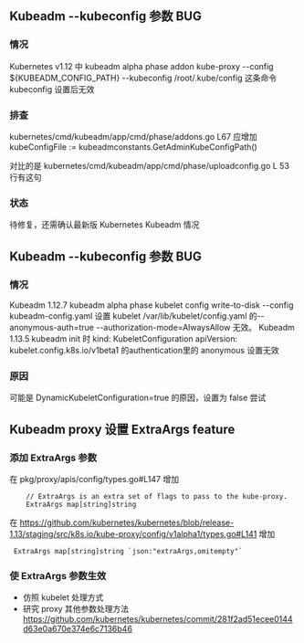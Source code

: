 ## Kubeadm --kubeconfig 参数 BUG
### 情况
Kubernetes v1.12 中 kubeadm alpha phase addon kube-proxy --config ${KUBEADM_CONFIG_PATH} --kubeconfig /root/.kube/config 这条命令 kubeconfig 设置后无效

### 排查
kubernetes/cmd/kubeadm/app/cmd/phase/addons.go L67 应增加 kubeConfigFile := kubeadmconstants.GetAdminKubeConfigPath()

对比的是 kubernetes/cmd/kubeadm/app/cmd/phase/uploadconfig.go L 53 行有这句

### 状态
待修复，还需确认最新版 Kubernetes Kubeadm 情况

## Kubeadm --kubeconfig 参数 BUG
### 情况
Kubeadm 1.12.7 kubeadm alpha phase kubelet config write-to-disk --config kubeadm-config.yaml 设置 kubelet /var/lib/kubelet/config.yaml 的--anonymous-auth=true --authorization-mode=AlwaysAllow 无效。
Kubeadm 1.13.5 kubeadm init 时 kind: KubeletConfiguration apiVersion: kubelet.config.k8s.io/v1beta1 的authentication里的 anonymous 设置无效

### 原因
可能是 DynamicKubeletConfiguration=true 的原因，设置为 false 尝试

## Kubeadm proxy 设置 ExtraArgs feature

### 添加 ExtraArgs 参数
在 pkg/proxy/apis/config/types.go#L147 增加 
```
	// ExtraArgs is an extra set of flags to pass to the kube-proxy.
	ExtraArgs map[string]string
```
在 https://github.com/kubernetes/kubernetes/blob/release-1.13/staging/src/k8s.io/kube-proxy/config/v1alpha1/types.go#L141 增加
```
 ExtraArgs map[string]string `json:"extraArgs,omitempty"`
```

### 使 ExtraArgs 参数生效
- 仿照 kubelet 处理方式
- 研究 proxy 其他参数处理方法
https://github.com/kubernetes/kubernetes/commit/281f2ad51ecee0144d63e0a670e374e6c7136b46
